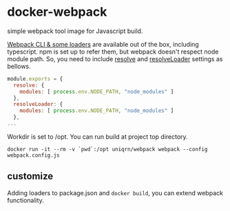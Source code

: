 # docker-webpack
simple webpack tool image for Javascript build. 

[Webpack CLI & some loaders](https://github.com/uniqrn/docker-webpack/blob/master/package.json) are available out of the box, including typescript. 
npm is set up to refer them, but webpack doesn't respect node module path. So, you need to include [resolve](https://webpack.js.org/configuration/resolve/) and [resolveLoader](https://webpack.js.org/configuration/resolve/#resolveloader) settings as bellows.

```webpack.config.js
module.exports = {
  resolve: {
    modules: [ process.env.NODE_PATH, "node_modules" ]
  },
  resolveLoader: {
    modules: [ process.env.NODE_PATH, "node_modules" ]
  },
...
```

Workdir is set to /opt. You can run build at project top directory.

```
docker run -it --rm -v `pwd`:/opt uniqrn/webpack webpack --config webpack.config.js
```

## customize

Adding loaders to package.json and `docker build`, you can extend webpack functionality.
